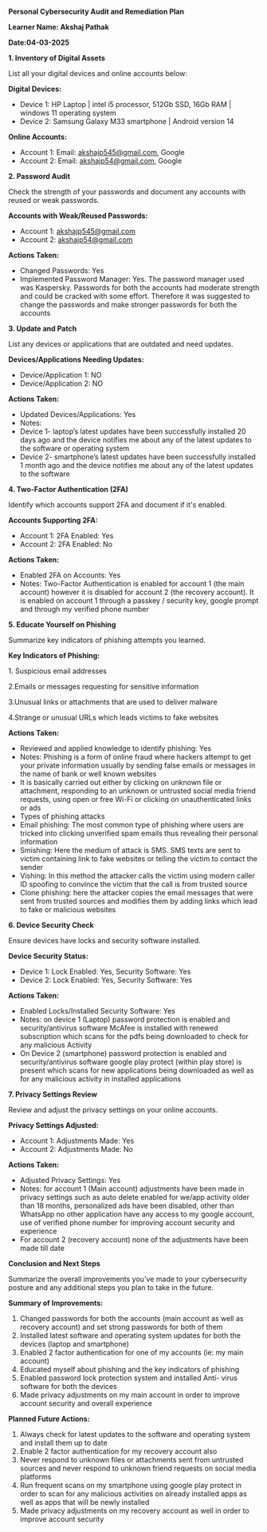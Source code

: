 **Personal Cybersecurity Audit and Remediation Plan**

**Learner Name: Akshaj Pathak**

**Date:04-03-2025**

**1\. Inventory of Digital Assets**

List all your digital devices and online accounts below:

**Digital Devices:**

- Device 1: HP Laptop | intel i5 processor, 512Gb SSD, 16Gb RAM | windows 11 operating system
- Device 2: Samsung Galaxy M33 smartphone | Android version 14

**Online Accounts:**

- Account 1: Email: <akshajp545@gmail.com>, Google
- Account 2: Email: <akshajp54@gmail.com>, Google

**2\. Password Audit**

Check the strength of your passwords and document any accounts with reused or weak passwords.

**Accounts with Weak/Reused Passwords:**

- Account 1: <akshajp545@gmail.com>
- Account 2: <akshajp54@gmail.com>

**Actions Taken:**

- Changed Passwords: Yes
- Implemented Password Manager: Yes. The password manager used was Kaspersky. Passwords for both the accounts had moderate strength and could be cracked with some effort. Therefore it was suggested to change the passwords and make stronger passwords for both the accounts

**3\. Update and Patch**

List any devices or applications that are outdated and need updates.

**Devices/Applications Needing Updates:**

- Device/Application 1: NO
- Device/Application 2: NO

**Actions Taken:**

- Updated Devices/Applications: Yes
- Notes:
- Device 1- laptop’s latest updates have been successfully installed 20 days ago and the device notifies me about any of the latest updates to the software or operating system
- Device 2- smartphone’s latest updates have been successfully installed 1 month ago and the device notifies me about any of the latest updates to the software

**4\. Two-Factor Authentication (2FA)**

Identify which accounts support 2FA and document if it's enabled.

**Accounts Supporting 2FA:**

- Account 1: 2FA Enabled: Yes
- Account 2: 2FA Enabled: No

**Actions Taken:**

- Enabled 2FA on Accounts: Yes
- Notes: Two-Factor Authentication is enabled for account 1 (the main account) however it is disabled for account 2 (the recovery account). It is enabled on account 1 through a passkey / security key, google prompt and through my verified phone number

**5\. Educate Yourself on Phishing**

Summarize key indicators of phishing attempts you learned.

**Key Indicators of Phishing:**

1\. Suspicious email addresses

2.Emails or messages requesting for sensitive information

3.Unusual links or attachments that are used to deliver malware

4.Strange or unusual URLs which leads victims to fake websites

**Actions Taken:**

- Reviewed and applied knowledge to identify phishing: Yes
- Notes: Phishing is a form of online fraud where hackers attempt to get your private information usually by sending false emails or messages in the name of bank or well known websites
- It is basically carried out either by clicking on unknown file or attachment, responding to an unknown or untrusted social media friend requests, using open or free Wi-Fi or clicking on unauthenticated links or ads
- Types of phishing attacks
- Email phishing: The most common type of phishing where users are tricked into clicking unverified spam emails thus revealing their personal information
- Smishing: Here the medium of attack is SMS. SMS texts are sent to victim containing link to fake websites or telling the victim to contact the sender
- Vishing: In this method the attacker calls the victim using modern caller ID spoofing to convince the victim that the call is from trusted source
- Clone phishing: here the attacker copies the email messages that were sent from trusted sources and modifies them by adding links which lead to fake or malicious websites

**6\. Device Security Check**

Ensure devices have locks and security software installed.

**Device Security Status:**

- Device 1: Lock Enabled: Yes, Security Software: Yes
- Device 2: Lock Enabled: Yes, Security Software: Yes

**Actions Taken:**

- Enabled Locks/Installed Security Software: Yes
- Notes: on device 1 (Laptop) password protection is enabled and security/antivirus software McAfee is installed with renewed subscription which scans for the pdfs being downloaded to check for any malicious Activity
- On Device 2 (smartphone) password protection is enabled and security/antivirus software google play protect (within play store) is present which scans for new applications being downloaded as well as for any malicious activity in installed applications

**7\. Privacy Settings Review**

Review and adjust the privacy settings on your online accounts.

**Privacy Settings Adjusted:**

- Account 1: Adjustments Made: Yes
- Account 2: Adjustments Made: No

**Actions Taken:**

- Adjusted Privacy Settings: Yes
- Notes: for account 1 (Main account) adjustments have been made in privacy settings such as auto delete enabled for we/app activity older than 18 months, personalized ads have been disabled, other than WhatsApp no other application have any access to my google account, use of verified phone number for improving account security and experience
- For account 2 (recovery account) none of the adjustments have been made till date

**Conclusion and Next Steps**

Summarize the overall improvements you've made to your cybersecurity posture and any additional steps you plan to take in the future.

**Summary of Improvements:**

1. Changed passwords for both the accounts (main account as well as recovery account) and set strong passwords for both of them
2. Installed latest software and operating system updates for both the devices (laptop and smartphone)
3. Enabled 2 factor authentication for one of my accounts (ie: my main account)
4. Educated myself about phishing and the key indicators of phishing
5. Enabled password lock protection system and installed Anti- virus software for both the devices
6. Made privacy adjustments on my main account in order to improve account security and overall experience

**Planned Future Actions:**

1. Always check for latest updates to the software and operating system and install them up to date
2. Enable 2 factor authentication for my recovery account also
3. Never respond to unknown files or attachments sent from untrusted sources and never respond to unknown friend requests on social media platforms
4. Run frequent scans on my smartphone using google play protect in order to scan for any malicious activities on already installed apps as well as apps that will be newly installed
5. Made privacy adjustments on my recovery account as well in order to improve account security